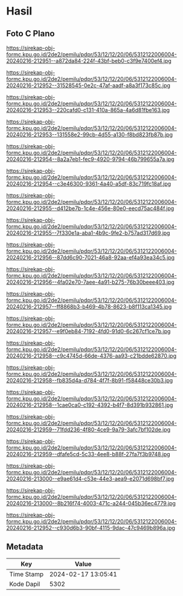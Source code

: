 # Hasil

## Foto C Plano

https://sirekap-obj-formc.kpu.go.id/2de2/pemilu/pdpr/53/12/12/20/06/5312122006004-20240216-212951--a872da84-224f-43bf-beb0-c3f9e7400ef4.jpg

https://sirekap-obj-formc.kpu.go.id/2de2/pemilu/pdpr/53/12/12/20/06/5312122006004-20240216-212952--31528545-0e2c-47af-aadf-a8a3f173c85c.jpg

https://sirekap-obj-formc.kpu.go.id/2de2/pemilu/pdpr/53/12/12/20/06/5312122006004-20240216-212953--220cafd0-c131-410a-865a-4a6d81fbe163.jpg

https://sirekap-obj-formc.kpu.go.id/2de2/pemilu/pdpr/53/12/12/20/06/5312122006004-20240216-212953--131558e2-99cb-4d55-a130-f8bd823fb87b.jpg

https://sirekap-obj-formc.kpu.go.id/2de2/pemilu/pdpr/53/12/12/20/06/5312122006004-20240216-212954--8a2a7eb1-fec9-4920-9794-46b799655a7a.jpg

https://sirekap-obj-formc.kpu.go.id/2de2/pemilu/pdpr/53/12/12/20/06/5312122006004-20240216-212954--c3e46300-9361-4a40-a5df-83c719fc18af.jpg

https://sirekap-obj-formc.kpu.go.id/2de2/pemilu/pdpr/53/12/12/20/06/5312122006004-20240216-212955--d412be7b-1c4e-456e-80e0-eecd75ac484f.jpg

https://sirekap-obj-formc.kpu.go.id/2de2/pemilu/pdpr/53/12/12/20/06/5312122006004-20240216-212955--7f330e1a-aba1-4b9c-9fe2-b757ad317d69.jpg

https://sirekap-obj-formc.kpu.go.id/2de2/pemilu/pdpr/53/12/12/20/06/5312122006004-20240216-212956--87dd6c90-7021-46a8-92aa-ef4a93ea34c5.jpg

https://sirekap-obj-formc.kpu.go.id/2de2/pemilu/pdpr/53/12/12/20/06/5312122006004-20240216-212956--4fa02e70-7aee-4a91-b275-76b30beee403.jpg

https://sirekap-obj-formc.kpu.go.id/2de2/pemilu/pdpr/53/12/12/20/06/5312122006004-20240216-212957--ff8868b3-b469-4b78-8623-b8f113ca1345.jpg

https://sirekap-obj-formc.kpu.go.id/2de2/pemilu/pdpr/53/12/12/20/06/5312122006004-20240216-212957--e9f0eb84-7192-4fd0-91d0-6c267cf1ce7b.jpg

https://sirekap-obj-formc.kpu.go.id/2de2/pemilu/pdpr/53/12/12/20/06/5312122006004-20240216-212958--c9c4745d-66de-4376-aa93-c21bdde62870.jpg

https://sirekap-obj-formc.kpu.go.id/2de2/pemilu/pdpr/53/12/12/20/06/5312122006004-20240216-212958--fb835d4a-d784-4f7f-8b91-f58448ce30b3.jpg

https://sirekap-obj-formc.kpu.go.id/2de2/pemilu/pdpr/53/12/12/20/06/5312122006004-20240216-212958--1cae0ca0-c192-4392-b4f7-8d391b932861.jpg

https://sirekap-obj-formc.kpu.go.id/2de2/pemilu/pdpr/53/12/12/20/06/5312122006004-20240216-212959--71fdd236-4f80-4ce9-9a79-3afc7bf102de.jpg

https://sirekap-obj-formc.kpu.go.id/2de2/pemilu/pdpr/53/12/12/20/06/5312122006004-20240216-212959--dfafe5cd-5c33-4ee8-b88f-27fa7f3b9748.jpg

https://sirekap-obj-formc.kpu.go.id/2de2/pemilu/pdpr/53/12/12/20/06/5312122006004-20240216-213000--e9ae61d4-c53e-44e3-aea9-e2071d698bf7.jpg

https://sirekap-obj-formc.kpu.go.id/2de2/pemilu/pdpr/53/12/12/20/06/5312122006004-20240216-213000--8b216f74-4003-471c-a244-045b36ec4779.jpg

https://sirekap-obj-formc.kpu.go.id/2de2/pemilu/pdpr/53/12/12/20/06/5312122006004-20240216-212952--c930d6b3-90bf-4115-9dac-47c9469b896a.jpg


## Metadata

| Key        | Value               |
| ---------- | ------------------- |
| Time Stamp | 2024-02-17 13:05:41 |
| Kode Dapil | 5302                |



